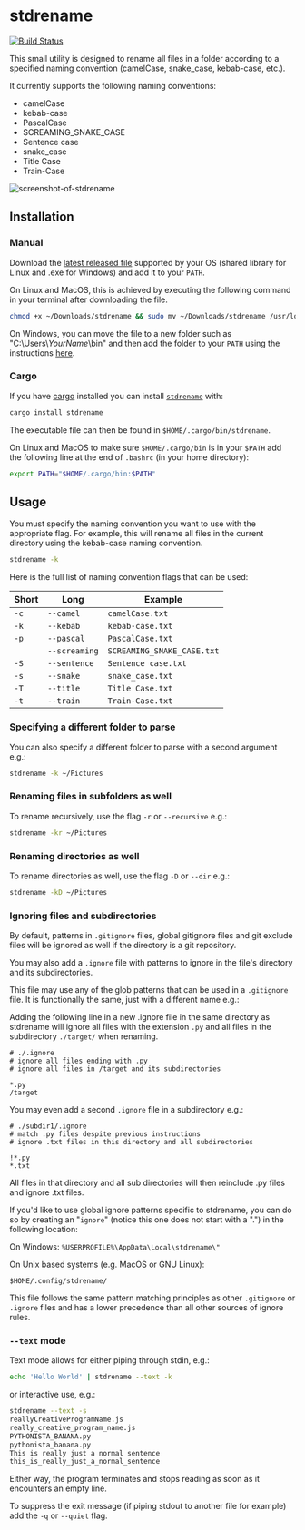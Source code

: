 # stdrename

[![Build Status](https://travis-ci.com/Gadiguibou/stdrename.svg?branch=master)](https://travis-ci.com/Gadiguibou/stdrename)

This small utility is designed to rename all files in a folder according to a specified naming convention (camelCase, snake_case, kebab-case, etc.).

It currently supports the following naming conventions:

- camelCase
- kebab-case
- PascalCase
- SCREAMING_SNAKE_CASE
- Sentence case
- snake_case
- Title Case
- Train-Case

![screenshot-of-stdrename](https://user-images.githubusercontent.com/34945306/90803472-c85b3f00-e2e6-11ea-8552-9e14ac306522.png)

## Installation

### Manual

Download the [latest released file](https://github.com/Gadiguibou/stdrename/releases) supported by your OS (shared library for Linux and .exe for Windows) and add it to your `PATH`.

On Linux and MacOS, this is achieved by executing the following command in your terminal after downloading the file.

```bash
chmod +x ~/Downloads/stdrename && sudo mv ~/Downloads/stdrename /usr/local/bin
```

On Windows, you can move the file to a new folder such as "C:\Users\\*YourName*\\bin" and then add the folder to your `PATH` using the instructions [here](https://www.architectryan.com/2018/03/17/add-to-the-path-on-windows-10/).

### Cargo

If you have [cargo](https://doc.rust-lang.org/cargo/getting-started/installation.html) installed you can install [`stdrename`](https://crates.io/crates/stdrename) with:

```bash
cargo install stdrename
```

The executable file can then be found in `$HOME/.cargo/bin/stdrename`.

On Linux and MacOS to make sure `$HOME/.cargo/bin` is in your `$PATH`  add the following line at the end of  `.bashrc` (in your home directory):

```bash
export PATH="$HOME/.cargo/bin:$PATH"
```

## Usage

You must specify the naming convention you want to use with the appropriate flag. For example, this will rename all files in the current directory using the kebab-case naming convention.

```bash
stdrename -k
```

Here is the full list of naming convention flags that can be used:

| Short | Long          | Example                    |
| ----- | ------------- | -------------------------- |
| `-c`  | `--camel`     | `camelCase.txt`            |
| `-k`  | `--kebab`     | `kebab-case.txt`           |
| `-p`  | `--pascal`    | `PascalCase.txt`           |
|       | `--screaming` | `SCREAMING_SNAKE_CASE.txt` |
| `-S`  | `--sentence`  | `Sentence case.txt`        |
| `-s`  | `--snake`     | `snake_case.txt`           |
| `-T`  | `--title`     | `Title Case.txt`           |
| `-t`  | `--train`     | `Train-Case.txt`           |

### Specifying a different folder to parse

You can also specify a different folder to parse with a second argument e.g.:

```bash
stdrename -k ~/Pictures
```

### Renaming files in subfolders as well

To rename recursively, use the flag `-r` or `--recursive` e.g.:

```bash
stdrename -kr ~/Pictures
```

### Renaming directories as well

To rename directories as well, use the flag `-D` or `--dir` e.g.:

```bash
stdrename -kD ~/Pictures
```

### Ignoring files and subdirectories

By default, patterns in `.gitignore` files, global gitignore files and git exclude files will be ignored as well if the directory is a git repository.

You may also add a `.ignore` file with patterns to ignore in the file's directory and its subdirectories.

This file may use any of the glob patterns that can be used in a `.gitignore` file. It is functionally the same, just with a different name e.g.:

Adding the following line in a new .ignore file in the same directory as stdrename will ignore all files with the extension `.py` and all files in the subdirectory `./target/` when renaming.

```ignore
# ./.ignore
# ignore all files ending with .py
# ignore all files in /target and its subdirectories

*.py
/target
```

You may even add a second `.ignore` file in a subdirectory e.g.:

```ignore
# ./subdir1/.ignore
# match .py files despite previous instructions
# ignore .txt files in this directory and all subdirectories

!*.py
*.txt
```

All files in that directory and all sub directories will then reinclude .py files and ignore .txt files.

If you'd like to use global ignore patterns specific to stdrename, you can do so by creating an "`ignore`" (notice this one does not start with a ".") in the following location:

On Windows: `%USERPROFILE%\AppData\Local\stdrename\"`

On Unix based systems (e.g. MacOS or GNU Linux):

`$HOME/.config/stdrename/`

This file follows the same pattern matching principles as other `.gitignore` or `.ignore` files and has a lower precedence than all other sources of ignore rules.

### `--text` mode

Text mode allows for either piping through stdin, e.g.:

```bash
echo 'Hello World' | stdrename --text -k
```

or interactive use, e.g.:

```bash
stdrename --text -s
reallyCreativeProgramName.js
really_creative_program_name.js
PYTHONISTA_BANANA.py
pythonista_banana.py
This is really just a normal sentence
this_is_really_just_a_normal_sentence
```

Either way, the program terminates and stops reading as soon as it encounters an empty line.

To suppress the exit message (if piping stdout to another file for example) add the `-q` or `--quiet` flag.
